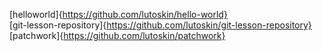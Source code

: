 [helloworld]{https://github.com/lutoskin/hello-world} <br>
[git-lesson-repository]{https://github.com/lutoskin/git-lesson-repository} <br>
[patchwork]{https://github.com/lutoskin/patchwork}
